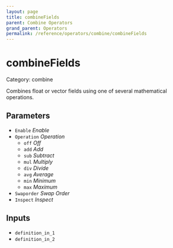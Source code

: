 ```yaml
---
layout: page
title: combineFields
parent: Combine Operators
grand_parent: Operators
permalink: /reference/operators/combine/combineFields
---
```


# combineFields

Category: combine



Combines float or vector fields using one of several mathematical operations.

## Parameters

* `Enable` *Enable*
* `Operation` *Operation*
  * `off` *Off*
  * `add` *Add*
  * `sub` *Subtract*
  * `mul` *Multiply*
  * `div` *Divide*
  * `avg` *Average*
  * `min` *Minimum*
  * `max` *Maximum*
* `Swaporder` *Swap Order*
* `Inspect` *Inspect*

## Inputs

* `definition_in_1`
* `definition_in_2`